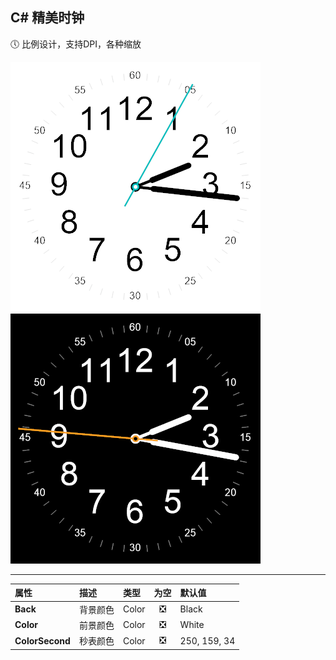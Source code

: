 ## C# 精美时钟

🕔 比例设计，支持DPI，各种缩放

![白色](screenshot/w.gif?raw=true)
![黑色](screenshot/b.gif?raw=true)

---

属性 | 描述 | 类型 | 为空 | 默认值 |
:--|:--|:--|:--:|:--|
**Back** | 背景颜色 | Color |❎| Black |
**Color** | 前景颜色 | Color |❎| White |
**ColorSecond** | 秒表颜色 | Color |❎| 250, 159, 34 |